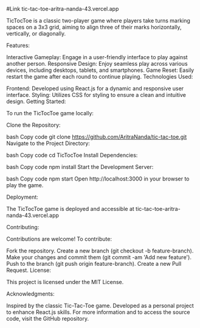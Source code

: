 #Link tic-tac-toe-aritra-nanda-43.vercel.app


TicTocToe is a classic two-player game where players take turns marking spaces on a 3x3 grid, aiming to align three of their marks horizontally, vertically, or diagonally.

Features:

Interactive Gameplay: Engage in a user-friendly interface to play against another person.
Responsive Design: Enjoy seamless play across various devices, including desktops, tablets, and smartphones.
Game Reset: Easily restart the game after each round to continue playing.
Technologies Used:

Frontend: Developed using React.js for a dynamic and responsive user interface.
Styling: Utilizes CSS for styling to ensure a clean and intuitive design.
Getting Started:

To run the TicTocToe game locally:

Clone the Repository:

bash
Copy code
git clone https://github.com/AritraNanda/tic-tac-toe.git
Navigate to the Project Directory:

bash
Copy code
cd TicTocToe
Install Dependencies:

bash
Copy code
npm install
Start the Development Server:

bash
Copy code
npm start
Open http://localhost:3000 in your browser to play the game.

Deployment:

The TicTocToe game is deployed and accessible at tic-tac-toe-aritra-nanda-43.vercel.app


Contributing:

Contributions are welcome! To contribute:

Fork the repository.
Create a new branch (git checkout -b feature-branch).
Make your changes and commit them (git commit -am 'Add new feature').
Push to the branch (git push origin feature-branch).
Create a new Pull Request.
License:

This project is licensed under the MIT License.

Acknowledgments:

Inspired by the classic Tic-Tac-Toe game.
Developed as a personal project to enhance React.js skills.
For more information and to access the source code, visit the GitHub repository.
